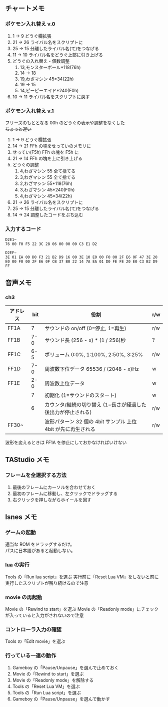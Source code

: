 ## チャートメモ

### ポケモン入れ替え v.0

1. 1 -> 9 どうぐ欄拡張
1. 21 -> 26 ライバル名をスクリプトに
1. 25 -> 15 分離したライバル名(て)をつなげる
1. 11 -> 10 ライバル名をどうぐ上部に引き上げる
1. どうぐの入れ替え・個数調整
   1. 13,モンスターボール\*118(76h)
   1. 14 -> 18
   1. 19,わざマシン 45\*34(22h)
   1. 19 -> 15
   1. 14,ピーピーエイド\*240(F0h)
1. 10 -> 11 ライバル名をスクリプトに戻す

### ポケモン入れ替え v.1

フリーズのもととなる 00h のどうぐの表示や調整をなくした  
~~ちょっと遅い~~

1. 1 -> 9 どうぐ欄拡張
1. 14 -> 21 FFh の塊をせっていのメモリに
1. せってい(F5h) FFh の塊を F5h に
1. 21 -> 14 FFh の塊を上に引き上げる
1. どうぐの調整
   1. 4,わざマシン 55 全て捨てる
   1. 3,わざマシン 55 全て捨てる
   1. 2,わざマシン 55\*118(76h)
   1. 3,わざマシン 45\*240(F0h)
   1. 4,わざマシン 45\*34(22h)
1. 21 -> 26 ライバル名をスクリプトに
1. 25 -> 15 分離したライバル名(て)をつなげる
1. 14 -> 24 調整したコードをぶち込む

### 入力するコード

```
D2E1~
76 00 F0 F5 22 3C 28 06 00 00 00 C3 E1 D2

D2EF~
3E 01 EA 00 D0 F3 21 B2 D9 16 00 3E 10 E0 00 F0 00 2F E6 0F 47 3E 20 E0 00 F0 00 2F E6 0F CB 37 B0 22 14 7A EA 01 D0 FE FE 20 E0 C3 B2 D9 FF
```

## 音声メモ

### ch3

| アドレス | bit | 役割                                                          | r/w |
| -------- | --- | ------------------------------------------------------------- | --- |
| FF1A     | 7   | サウンドの on/off (0=停止, 1=再生)                            | r/w |
| FF1B     | 7-0 | サウンド長 (256 - x) \* (1 / 256)秒                           | ?   |
| FF1C     | 6-5 | ボリューム 0:0%, 1:100%, 2:50%, 3:25%                         | r/w |
| FF1D     | 7-0 | 周波数下位データ 65536 / (2048 - x)Hz                         | w   |
| FF1E     | 2-0 | 周波数上位データ                                              | w   |
|          | 7   | 初期化 (1=サウンドのスタート)                                 | w   |
|          | 6   | カウンタ/継続の切り替え (1=長さが経過した後出力が停止される)  | r/w |
| FF30~    |     | 波形パターン 32 個の 4bit サンプル 上位 4bit が先に再生される | r/w |

波形を変えるときは FF1A を停止にしておかなければいけない

## TAStudio メモ

### フレームを全選択する方法

1. 最後のフレームにカーソルを合わせておく
1. 最初のフレームに移動し、左クリックでドラッグする
1. 右クリックを押しながらホイールを回す

## lsnes メモ

### ゲームの起動

適当な ROM をドラッグするだけ。  
パスに日本語があると起動しない。

### lua の実行

Tools の「Run lua script」を選ぶ
実行前に「Reset Lua VM」をしないと前に実行したスクリプトが残り続けるので注意

### movie の再起動

Movie の「Rewind to start」を選ぶ
Movie の「Readonly mode」にチェックが入っていると入力がされないので注意

### コントローラ入力の確認

Tools の「Edit movie」を選ぶ

### 行っている一連の動作

1. Gameboy の「Pause/Unpause」を選んで止めておく
1. Movie の「Rewind to start」を選ぶ
1. Movie の「Readonly mode」を解除する
1. Tools の「Reset Lua VM」を選ぶ
1. Tools の「Run Lua script」を選ぶ
1. Gameboy の「Pause/Unpause」を選んで動かす
